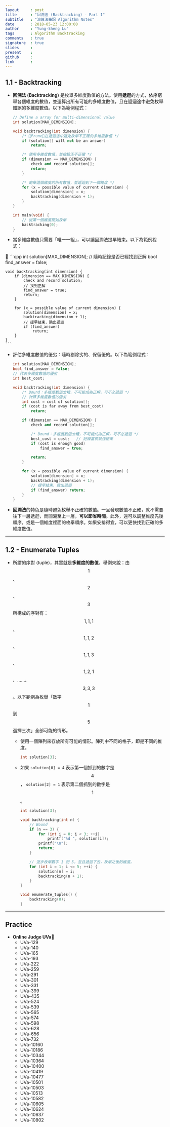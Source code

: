 ```yaml
---
layout     : post
title      : "回溯法 (Backtracking) - Part 1"
subtitle   : "演算法筆記 Algorithm Notes"
date       : 2018-05-23 12:00:00
author     : "Yung-Sheng Lu"
tags       : Algorithm Backtracking
comments   : true
signature  : true
slides     : 
present    :
github     : 
link       : 
---
```


## 1.1 - Backtracking

* **回溯法 (Backtracking)** 是枚舉多維度數值的方法。使用**遞迴**的方式，依序窮舉各個維度的數值，並運算出所有可能的多維度數值，且在遞迴途中避免枚舉錯誤的多維度數值。以下為範例程式：

    ```cpp
    // Define a array for multi-dimensional value
    int solution[MAX_DIMENSION];
    
    void backtracking(int dimension) {
        /* Prune：在遞迴途中避免枚舉不正確的多維度數值 */
        if (solution[] will not be an answer)
            return;
    
        /* 使用多維度數值，並檢驗正不正確 */
        if (dimension == MAX_DIMENSION) {
            check and record solution[];
            return;
        }
    
        /* 窮舉這個維度的所有數值，並遞迴到下一個維度 */
        for (x = possible value of current dimension) {
            solution[dimension] = x;
            backtracking(dimension + 1);
        }
    }
    
    int main(void) {
        // 從第一個維度開始枚舉
        backtracking(0);
    }
    ```

* 當多維度數值只需要「唯一一組」，可以讓回溯法提早結束。以下為範例程式：

    ```cpp
    int solution[MAX_DIMENSION];
    // 隨時記錄是否已經找到正解
    bool find_answer = false;

    void backtracking(int dimension) {
        if (dimension == MAX_DIMENSION) {
            check and record solution;
            // 找到正解
            find_answer = true;
            return;
        }

        for (x = possible value of current dimension) {
            solution[dimension] = x;
            backtracking(dimension + 1);
            // 提早結束，跳出遞迴
            if (find_answer) 
                return;
        }
    }
    ```

* 評估多維度數值的優劣：隨時剔除劣的、保留優的。以下為範例程式：

    ```cpp
    int solution[MAX_DIMENSION];
    bool find_answer = false;
    // 代表多維度數值的優劣
    int best_cost;
    
    void backtracking(int dimension) {
        /* Bound：多維度數值太糟，不可能成為正解，可不必遞迴 */
        // 計算多維度數值的優劣
        int cost = cost of solution[];
        if (cost is far away from best_cost)
            return;
    
        if (dimension == MAX_DIMENSION) {
            check and record solution[];
    
            /* Bound：多維度數值太糟，不可能成為正解，可不必遞迴 */
            best_cost = cost;   // 記錄當前最佳結果
            if (cost is enough good)
                find_answer = true;
    
            return;
        }
    
        for (x = possible value of current dimension) {
            solution[dimension] = x;
            backtracking(dimension + 1);
            // 提早結束，跳出遞迴
            if (find_answer) return;
        }
    }
    ```

* **回溯法**的特色是隨時避免枚舉不正確的數值。一旦發現數值不正確，就不需要往下一層遞迴，而回溯至上一層，**可以節省時間**。此外，還可以調整維度先後順序，或是一個維度裡面的枚舉順序。如果安排得宜，可以更快找到正確的多維度數值。

---
## 1.2 - Enumerate Tuples

* 所謂的序對 (tuple)，其實就是**多維度的數值**。舉例來說：由 $$1$$、$$2$$、$$3$$ 所構成的序對有：$${1, 1, 1}$$、$${1, 1, 2}$$、$${1, 1, 3}$$、$${1, 2, 1}$$、......、$${3, 3, 3}$$。以下範例為枚舉「數字 $$1$$ 到 $$5$$ 選擇三次」全部可能的情形。
    * 使用一個陣列來存放所有可能的情形。陣列中不同的格子，即是不同的維度。

        ```cpp
        int solution[3];
        ```

    * 如果 `solution[0] = 4` 表示第一個抓到的數字是 $$4$$ ， `solution[2] = 1` 表示第二個抓到的數字是 $$1$$。

        ```cpp
        int solution[3];

        void backtracking(int n) {
            // Bound
            if (n == 3) {
                for (int i = 0; i < 3; ++i)
                    printf("%d ", solution[i]);
                printf("\n");
                return;
            }

            // 逐步枚舉數字 1 到 5，並且遞迴下去，枚舉之後的維度。
            for (int i = 1; i <= 5; ++i) {
                solution[n] = i;
                backtracking(n + 1);
            }
        }

        void enumerate_tuples() {
            backtracking(0);
        }
        ```

---
## Practice

* **Online Judge UVa**
    * UVa-129
    * UVa-140
    * UVa-165
    * UVa-193
    * UVa-222
    * UVa-259
    * UVa-291
    * UVa-301
    * UVa-331
    * UVa-399
    * UVa-435
    * UVa-524
    * UVa-539
    * UVa-565
    * UVa-574
    * UVa-598
    * UVa-628
    * UVa-656
    * UVa-732
    * UVa-10160
    * UVa-10186
    * UVa-10344
    * UVa-10364
    * UVa-10400
    * UVa-10419
    * UVa-10477
    * UVa-10501
    * UVa-10503
    * UVa-10513
    * UVa-10582
    * UVa-10605
    * UVa-10624
    * UVa-10637
    * UVa-10802